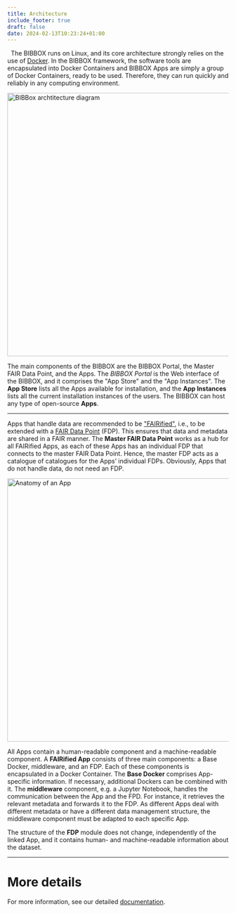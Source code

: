 ```yaml
---
title: Architecture
include_footer: true
draft: false
date: 2024-02-13T10:23:24+01:00
---
```

 
The BIBBOX runs on Linux, and its core architecture strongly relies on the use of [Docker](https://www.docker.com/). In the BIBBOX framework, the software tools are encapsulated into Docker Containers and BIBBOX Apps are simply a group of Docker Containers, ready to be used. Therefore, they can run quickly and reliably in any computing environment.


<img src="/images/fairtoolboxarchitecture.png" alt="BIBBox archtitecture diagram" width="600">

The main components of the BIBBOX are the BIBBOX Portal, the Master FAIR Data Point, and the Apps. The *BIBBOX Portal* is the Web interface of the BIBBOX, and it comprises the "App Store" and the "App Instances". The **App Store** lists all the Apps available for installation, and the **App Instances** lists all the current installation instances of the users. The BIBBOX can host any type of open-source **Apps**.

---

Apps that handle data are recommended to be ["FAIRified"](/about/fair), i.e., to be extended with a [FAIR Data Point](/about/fair#fdp---fair-data-point) (FDP). This ensures that data and metadata are shared in a FAIR manner. The **Master FAIR Data Point** works as a hub for all FAIRified Apps, as each of these Apps has an individual FDP that connects to the master FAIR Data Point. Hence, the master FDP acts as a catalogue of catalogues for the Apps’ individual FDPs. Obviously, Apps that do not handle data, do not need an FDP.

<img src="/images/anatomyofanapp.png" alt="Anatomy of an App" width="600">

All Apps contain a human-readable component and a machine-readable component. A **FAIRified App** consists of three main components: a Base Docker, middleware, and an FDP. Each of these components is encapsulated in a Docker Container. The **Base Docker** comprises App-specific information. If necessary, additional Dockers can be combined with it. The **middleware** component, e.g. a Jupyter Notebook, handles the communication between the App and the FPD. For instance, it retrieves the relevant metadata and forwards it to the FDP. As different Apps deal with different metadata or have a different data management structure, the middleware component must be adapted to each specific App.

The structure of the **FDP** module does not change, independently of the linked App, and it contains human- and machine-readable information about the dataset.

---

# More details
For more information, see our detailed [documentation](https://bibbox.readthedocs.io/en/latest/).
